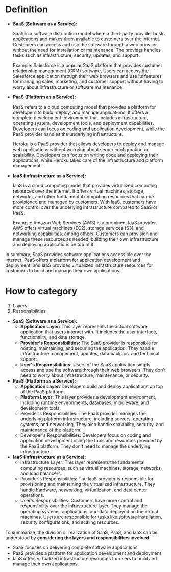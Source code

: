 # Definition

- **SaaS (Software as a Service):**
    
    SaaS is a software distribution model where a third-party provider hosts applications and makes them available to customers over the internet. Customers can access and use the software through a web browser without the need for installation or maintenance. The provider handles tasks such as infrastructure, security, updates, and support.
    
    Example: Salesforce is a popular SaaS platform that provides customer relationship management (CRM) software. Users can access the Salesforce application through their web browsers and use its features for managing sales, marketing, and customer support without having to worry about infrastructure or software maintenance.
    
- **PaaS (Platform as a Service):**
    
     PaaS refers to a cloud computing model that provides a platform for developers to build, deploy, and manage applications. It offers a complete development environment that includes infrastructure, operating system, development tools, and deployment capabilities. Developers can focus on coding and application development, while the PaaS provider handles the underlying infrastructure.
    
    Heroku is a PaaS provider that allows developers to deploy and manage web applications without worrying about server configuration or scalability. Developers can focus on writing code and deploying their applications, while Heroku takes care of the infrastructure and platform management.
    
- **IaaS (Infrastructure as a Service):**
    
    IaaS is a cloud computing model that provides virtualized computing resources over the internet. It offers virtual machines, storage, networks, and other fundamental computing resources that can be provisioned and managed by customers. With IaaS, customers have more control over the underlying infrastructure compared to SaaS or PaaS.
    
    Example: Amazon Web Services (AWS) is a prominent IaaS provider. AWS offers virtual machines (EC2), storage services (S3), and networking capabilities, among others. Customers can provision and manage these resources as needed, building their own infrastructure and deploying applications on top of it.
    

In summary, SaaS provides software applications accessible over the internet, PaaS offers a platform for application development and deployment, and IaaS provides virtualized infrastructure resources for customers to build and manage their own applications.

# How to category

1. Layers
2. Responsibilities

- **SaaS (Software as a Service):**
    - **Application Layer:** This layer represents the actual software application that users interact with. It includes the user interface, functionality, and data storage.
    - **Provider's Responsibilities:** The SaaS provider is responsible for hosting, maintaining, and securing the application. They handle infrastructure management, updates, data backups, and technical support.
    - **User's Responsibilities:** Users of the SaaS application simply access and use the software through their web browsers. They don't need to worry about infrastructure, maintenance, or security.
- **PaaS (Platform as a Service):**
    - **Application Layer:** Developers build and deploy applications on top of the PaaS platform.
    - **Platform Layer:** This layer provides a development environment, including runtime environments, databases, middleware, and development tools.
    - Provider's Responsibilities: The PaaS provider manages the underlying platform infrastructure, including servers, operating systems, and networking. They also handle scalability, security, and maintenance of the platform.
    - Developer's Responsibilities: Developers focus on coding and application development using the tools and resources provided by the PaaS platform. They don't need to manage the underlying infrastructure.
- **IaaS (Infrastructure as a Service):**
    - Infrastructure Layer: This layer represents the fundamental computing resources, such as virtual machines, storage, networks, and load balancers.
    - Provider's Responsibilities: The IaaS provider is responsible for provisioning and maintaining the virtualized infrastructure. They handle hardware, networking, virtualization, and data center operations.
    - User's Responsibilities: Customers have more control and responsibility over the infrastructure layer. They manage the operating systems, applications, and data deployed on the virtual machines. Users are responsible for tasks like software installation, security configurations, and scaling resources.

To summarize, the division or realization of SaaS, PaaS, and IaaS can be understood by **considering the layers and responsibilities involved.**

- SaaS focuses on delivering complete software applications
- PaaS provides a platform for application development and deployment
- IaaS offers virtualized infrastructure resources for users to build and manage their own applications.